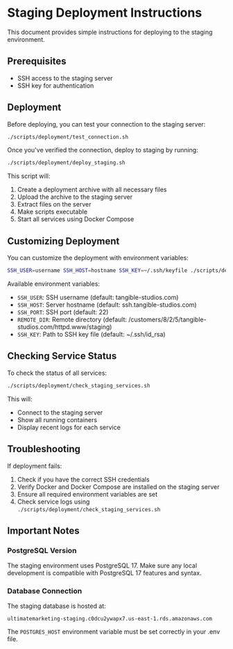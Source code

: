 # Staging Deployment Instructions

This document provides simple instructions for deploying to the staging environment.

## Prerequisites

- SSH access to the staging server
- SSH key for authentication

## Deployment

Before deploying, you can test your connection to the staging server:

```bash
./scripts/deployment/test_connection.sh
```

Once you've verified the connection, deploy to staging by running:

```bash
./scripts/deployment/deploy_staging.sh
```

This script will:
1. Create a deployment archive with all necessary files
2. Upload the archive to the staging server
3. Extract files on the server
4. Make scripts executable
5. Start all services using Docker Compose

## Customizing Deployment

You can customize the deployment with environment variables:

```bash
SSH_USER=username SSH_HOST=hostname SSH_KEY=~/.ssh/keyfile ./scripts/deployment/deploy_staging.sh
```

Available environment variables:
- `SSH_USER`: SSH username (default: tangible-studios.com)
- `SSH_HOST`: Server hostname (default: ssh.tangible-studios.com)
- `SSH_PORT`: SSH port (default: 22)
- `REMOTE_DIR`: Remote directory (default: /customers/8/2/5/tangible-studios.com/httpd.www/staging)
- `SSH_KEY`: Path to SSH key file (default: ~/.ssh/id_rsa)

## Checking Service Status

To check the status of all services:

```bash
./scripts/deployment/check_staging_services.sh
```

This will:
- Connect to the staging server
- Show all running containers
- Display recent logs for each service

## Troubleshooting

If deployment fails:
1. Check if you have the correct SSH credentials
2. Verify Docker and Docker Compose are installed on the staging server
3. Ensure all required environment variables are set
4. Check service logs using `./scripts/deployment/check_staging_services.sh`

## Important Notes

### PostgreSQL Version

The staging environment uses PostgreSQL 17. Make sure any local development is compatible with PostgreSQL 17 features and syntax.

### Database Connection

The staging database is hosted at:
```
ultimatemarketing-staging.c0dcu2ywapx7.us-east-1.rds.amazonaws.com
```

The `POSTGRES_HOST` environment variable must be set correctly in your .env file.
